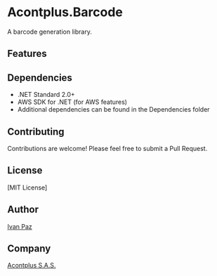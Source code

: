 # Acontplus.Barcode

A barcode generation library.

## Features


## Dependencies

- .NET Standard 2.0+
- AWS SDK for .NET (for AWS features)
- Additional dependencies can be found in the Dependencies folder

## Contributing

Contributions are welcome! Please feel free to submit a Pull Request.

## License

[MIT License]

## Author

[Ivan Paz](https://linktr.ee/iferpaz7)

## Company

[Acontplus S.A.S.](https://acontplus.com.ec)
